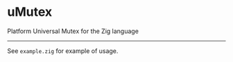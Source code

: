 # uMutex
Platform Universal Mutex for the Zig language

---

See `example.zig` for example of usage.
